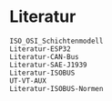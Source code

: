 # Literatur

```{toctree}
ISO_OSI_Schichtenmodell
Literatur-ESP32
Literatur-CAN-Bus
Literatur-SAE-J1939
Literatur-ISOBUS
UT-VT-AUX
Literatur-ISOBUS-Normen
```
